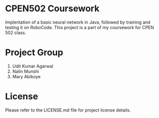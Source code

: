 # CPEN502 Coursework
Implentation of a basic neural network in Java, followed by training and testing it on RoboCode. This project is a part of my coursework for CPEN 502 class.
# Project Group
1. Udit Kumar Agarwal
2. Nalin Munshi
3. Mary Abikoye

# License
Please refer to the LICENSE.md file for project license details.
